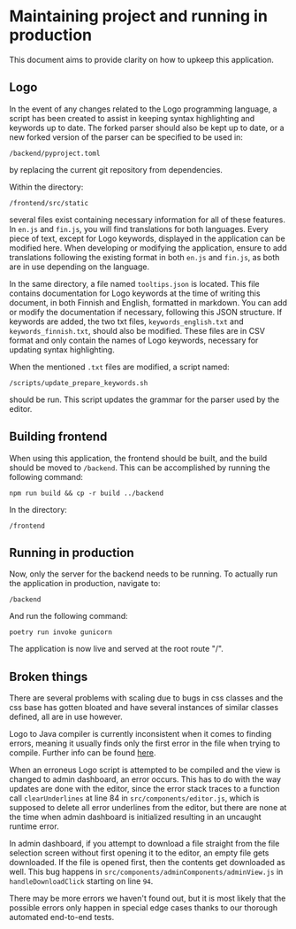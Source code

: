 # Maintaining project and running in production

This document aims to provide clarity on how to upkeep this application.

## Logo 
In the event of any changes related to the Logo programming language, a script has been created to assist in keeping syntax highlighting and keywords up to date.
The forked parser should also be kept up to date, or a new forked version of the parser can be specified to be used in:

```
/backend/pyproject.toml
```
by replacing the current git repository from dependencies.

Within the directory:

```
/frontend/src/static
```

several files exist containing necessary information for all of these features. In `en.js` and `fin.js`, you will find translations for both languages. Every piece of text, except for Logo keywords, displayed in the application can be modified here. When developing or modifying the application, ensure to add translations following the existing format in both `en.js` and `fin.js`, as both are in use depending on the language.

In the same directory, a file named `tooltips.json` is located. This file contains documentation for Logo keywords at the time of writing this document, in both Finnish and English, formatted in markdown. You can add or modify the documentation if necessary, following this JSON structure. If keywords are added, the two txt files, `keywords_english.txt` and `keywords_finnish.txt`, should also be modified. These files are in CSV format and only contain the names of Logo keywords, necessary for updating syntax highlighting.

When the mentioned `.txt` files are modified, a script named:

```
/scripts/update_prepare_keywords.sh
```

should be run. This script updates the grammar for the parser used by the editor.

## Building frontend
When using this application, the frontend should be built, and the build should be moved to `/backend`. This can be accomplished by running the following command:
```
npm run build && cp -r build ../backend
```

In the directory:

```
/frontend
```

## Running in production
Now, only the server for the backend needs to be running. To actually run the application in production, navigate to:

```
/backend
```

And run the following command:

```
poetry run invoke gunicorn
```

The application is now live and served at the root route "/".

## Broken things
There are several problems with scaling due to bugs in css classes and the css base has gotten bloated and have several instances of similar classes defined, all are in use however. 

Logo to Java compiler is currently inconsistent when it comes to finding errors, meaning it usually finds only the first error in the file when trying to compile. Further info can be found [here](https://github.com/theJSZ/logomotion).

When an erroneus Logo script is attempted to be compiled and the view is changed to admin dashboard, an error occurs. This has to do with the way updates are done with the editor, since the error stack traces to a function call `clearUnderlines` at line 84 in `src/components/editor.js`, which is supposed to delete all error underlines from the editor, but there are none at the time when admin dashboard is initialized resulting in an uncaught runtime error.

In admin dashboard, if you attempt to download a file straight from the file selection screen without first opening it to the editor, an empty file gets downloaded. If the file is opened first, then the contents get downloaded as well. This bug happens in `src/components/adminComponents/adminView.js` in `handleDownloadClick` starting on line `94`.

There may be more errors we haven't found out, but it is most likely that the possible errors only happen in special edge cases thanks to our thorough automated end-to-end tests.

